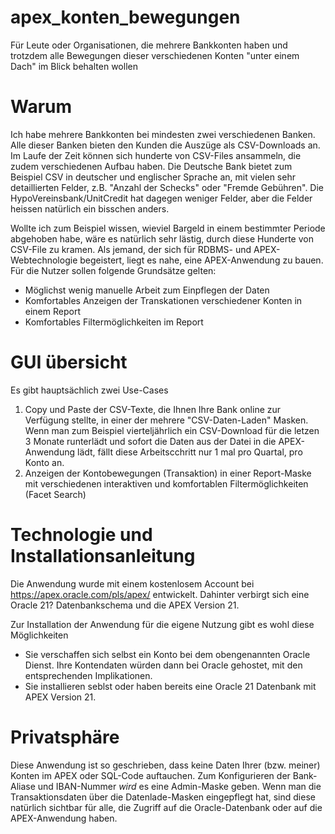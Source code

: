 # apex_konten_bewegungen
Für Leute oder Organisationen, die mehrere Bankkonten haben und trotzdem alle Bewegungen dieser verschiedenen Konten "unter einem Dach" im Blick behalten wollen

# Warum
Ich habe mehrere Bankkonten bei mindesten zwei verschiedenen Banken. Alle dieser Banken bieten den Kunden die Auszüge als CSV-Downloads an. Im Laufe der Zeit können sich hunderte von CSV-Files ansammeln, die zudem verschiedenen Aufbau haben. Die Deutsche Bank bietet zum Beispiel CSV in deutscher und englischer Sprache an, mit vielen sehr detaillierten Felder, z.B. "Anzahl der Schecks" oder "Fremde Gebühren". Die HypoVereinsbank/UnitCredit hat dagegen weniger Felder, aber die Felder heissen natürlich ein bisschen anders.

Wollte ich zum Beispiel wissen, wieviel Bargeld in einem bestimmter Periode abgehoben habe, wäre es natürlich sehr lästig, durch diese Hunderte von CSV-File zu kramen. Als jemand, der sich für RDBMS- und APEX-Webtechnologie begeistert, liegt es nahe, eine APEX-Anwendung zu bauen. Für die Nutzer sollen folgende Grundsätze gelten:

- Möglichst wenig manuelle Arbeit zum Einpflegen der Daten
- Komfortables Anzeigen der Transkationen verschiedener Konten in einem Report
- Komfortables Filtermöglichkeiten im Report 

# GUI übersicht 
Es gibt hauptsächlich zwei Use-Cases
1. Copy und Paste der CSV-Texte, die Ihnen Ihre Bank online zur Verfügung stellte, in einer der mehrere "CSV-Daten-Laden" Masken. Wenn man zum Beispiel vierteljährlich ein CSV-Download für die letzen 3 Monate runterlädt und sofort die Daten aus der Datei in die APEX-Anwendung lädt, fällt diese Arbeitscchritt nur 1 mal pro Quartal, pro Konto an.
2. Anzeigen der Kontobewegungen (Transaktion) in einer Report-Maske mit verschiedenen interaktiven und komfortablen Filtermöglichkeiten (Facet Search)

# Technologie und Installationsanleitung
Die Anwendung wurde mit einem kostenlosem Account bei https://apex.oracle.com/pls/apex/ entwickelt. Dahinter verbirgt sich eine Oracle 21? Datenbankschema und die APEX Version 21.

Zur Installation der Anwendung für die eigene Nutzung gibt es wohl diese Möglichkeiten
- Sie verschaffen sich selbst ein Konto bei dem obengenannten Oracle Dienst. Ihre Kontendaten würden dann bei Oracle gehostet, mit den entsprechenden Implikationen.
- Sie installieren seblst oder haben bereits eine Oracle 21 Datenbank mit APEX Version 21.

# Privatsphäre
Diese Anwendung ist so geschrieben, dass keine Daten Ihrer (bzw. meiner) Konten im APEX oder SQL-Code auftauchen. Zum Konfigurieren der Bank-Aliase und IBAN-Nummer *wird* es eine Admin-Maske geben. Wenn man die Transaktionsdaten über die Datenlade-Masken eingepflegt hat, sind diese natürlich sichtbar für alle, die Zugriff auf die Oracle-Datenbank oder auf die APEX-Anwendung haben.

